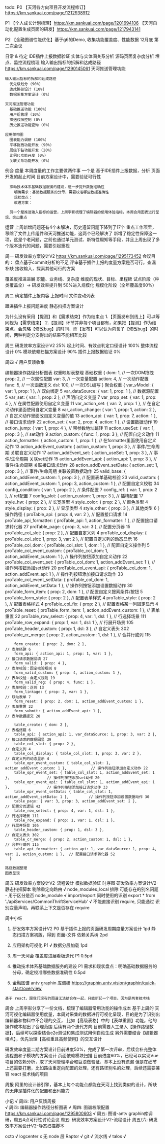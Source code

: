 todo: 
  P0
    【天河各方向项目开发流程修订】https://km.sankuai.com/page/1212938912

  P1
    【个人成长计划梳理】https://km.sankuai.com/page/1201694106
    【天河自动化配置生成页面的研发】https://km.sankuai.com/page/1217943141 

  P2
    【金融图谱性能优化】基于g6的Demo, 收集功能覆盖度、性能数据 12月底 第二次会议

  日常 & 待定
    IDE插件上报数据验证
    实体与实体间关系分析
    源码页面复杂度分析
    埋点、监控流程梳理
    输入输出指标的拆解和达成路径 https://km.sankuai.com/page/1290145061
    天河推送管理功能

    输入输出指标的拆解和达成路径
      优先级划分 (90%)
      达成路径设计 (10%)
      数据采集方案设计 (0%)

    天河推送管理功能
      基础推送功能 (100%)
      用户组管理 (10%)
      推送权限控制 (0%)
      历史推送功能查询 (0%)

    应用架构图
      图表能力调研 (100%)
      平移拖拽功能开发 (90%)
      层级下钻功能开发 (20%)
      比例尺功能开发 (0%)
      关联关系功能开发 (0%)
  
例会
  度量
    本周度量的工作主要做两件事
      一个是 基于IDE插件上报数据，分析 页面开发的起止时间
        目前方案设计中，需要验证可行性
      
      推动技术体系基础数据服务的建设，进一步提升数据准确性
        明确需求：基础数据服务的分母，需要校准哪些数据准确性
        现状盘点：
        改进方案：

      另一个是推进输入指标的运营，上周李影梳理了编辑器的使用体验指标，本周会用图表进行呈现，突出重点
  
  运营
    上周新增问题还有4个未解决，历史遗留问题下降到了17个
    重点工作项里，移除了文件上传组件和天河推送功能，这两个已经解决了
    新增了稳定性保障这一项，这是个老问题，之前也通过单元测试、新特性周知等手段，并且上周出现了多个版本迭代的问题，需要引起重视

周一
  研发效率方案设计V2 https://km.sankuai.com/page/1295173452
    会议目的：
      盘点基于commit分析的不足
      评审基于插件上报的度量方案是否可行，查漏补缺
      接收输入，探索其他可行的方案

  覆盖度推进进展
    职能、业务线、复杂度 维度的现状、目标、里程碑
    试点阶段（种类覆盖全）-> 
      研发效率提升到 50%进入规模化
    规模化阶段（全年覆盖度60%）


周二
  确定插件上报内容
    上报时间
    文件变动列表
    
  跟进插件上报问题进度
  静态扫描方案设计

  为什么没有采用【提测】和【需求结束】作为结束点
  1.【页面发布到线上】可以等同视为【需求结束】
  2.【提测】环节并非每个项目都有，如果把【提测】作为结束点，会忽略【修改bug】的时间，而【发布】可以认为包含了【修改bug】的时间，两种判定分支得出的结果不能相互比较

周三
  研发效率方案设计V2 25%
    起止时间、有效点判定口径设计 100%
    整体流程设计 0%
    模块依赖扫描方案设计 90%
    插件上报数据验证 0%
  
周四
  √ 用户反馈收集

  编辑器操作路径分析图表
    权重映射表整理
      基础权重
      {
        dom: 1,    // 一次DOM拖拽
        prop: 2,   // 一次属性配置
        var: 3,    // 一次变量配置
        action: 4, // 一次动作配置
        func: 5,   // 一次函数定义
        dsl: 100,  // 一次DSL编写
      }
      聚合权重
      {
        var_vModel: { var: 1, prop: 1 },                                                    // 双向绑定 5
        var_dataSource: { var: 1, prop: 1 },                                                // 数据源配置 5
        var_set: { var: 1, prop: 2 },                                                       // 声明自定义变量 7
        var_prop_set: { var: 1, prop: 4 },                                                  // 在属性配置使用自定义变量 11
        var_action_set: { var: 2, prop: 1 },                                                // 在自定义动作里面使用自定义变量 8
        var_action_change: { var: 1, prop: 1, action: 2 },                                  // 自定义动作里面改自定义变量的值 13
        action_api: { var: 1, prop: 7, action: 1 },                                         // 接口请求动作 22
        action_set: { var: 2, prop: 4, action: 1 },                                         // 设置数据动作 19
        action_jump: { var: 1, prop: 4 },                                                   // 带参数地址跳转 11
        action_useSet: { var: 1, prop: 3 },                                                 // set动作 9
        action_custom: { func: 1, prop: 3 },                                                // 配置自定义动作 11
        action_formatter: { action_custom: 1, prop: 1 },                                    // 在formatter里面使用自定义动作 13
        action_addEvent_custom: { action_custom: 1, prop: 3 },                              // 事件/生命周期 关联自定义动作 17
        action_addEvent_set: { action_useSet: 1, prop: 3 },                                 // 事件/生命周期 关联set动作 15
        action_addEvent_api: { action_api: 1, prop: 3 },                                    // 事件/生命周期 关联接口请求动作 28
        action_addEvent_setData: { action_set: 1, prop: 3 },                                // 事件/生命周期 关联设置数据动作 25
        valid_base: { action_addEvent_custom: 1, prop: 3 },                                 // 配置表单基础校验 23
        valid_custom: { action_addEvent_custom: 1, prop: 3, action_custom: 1 },             // 配置自定义校验 34
        config_condition: { var: 1, prop: 2 },                                              // 条件配置 7
        config_ref: { var: 1, prop: 2 },                                                    // ref配置 7
        config_slot: { action_custom: 1, prop: 3 },                                         // 插槽配置 17
        style_hw: { prop: 2 },                                                              // 长宽类型 4
        style_color: { prop: 2 },                                                           // 颜色类型 4
        style_display: { prop: 2 },                                                         // 显示类型 4
        style_other: { prop: 3 },                                                           // 其他类型 6
      }
      操作路径
      {
        proTable_api: { prop: 4, var: 2 },                                                  // 配置接口请求 14
        proTable_api_formatter: { proTable_api: 1, action_formatter: 1 },                   // 配置接口请求转化器 27
        proTable_page: { prop: 3, var: 3 },                                                 // 配置分页器 15
        proTable_col_slot: { prop: 2 },                                                     // 配置自定义列 4
        proTable_col_display: { proTable_col_slot: 1, prop: 3, var: 2 },                    // 配置自定义列的动态显示 16
        proTable_col_dom: { proTable_col_slot: 1, dom: 1 },                                 // 配置自定义操作列 5
        proTable_col_event_custom: { proTable_col_dom: 1, action_addEvent_custom: 1 },      // 操作列按钮添加自定义动作 22
        proTable_col_event_set: { proTable_col_dom: 1, action_addEvent_set: 1 },            // 操作列按钮添加set动作 20
        proTable_col_event_api: { proTable_col_dom: 1, action_addEvent_api: 1 },            // 操作列按钮添加接口请求动作 33
        proTable_col_event_setData: { proTable_col_dom: 1, action_addEvent_setData: 1 },    // 操作列按钮添加设置数据动作 30
        proTable_form_item: { prop: 2, dom: 1 },                                            // 配置自定义搜索条件/按钮 5
        proTable_form_style: { prop: 2 },                                                   // 配置表单样式 4
        proTable_style: { prop: 2 },                                                        // 配置表格样式 4
        proTable_col_fix: { prop: 2 },                                                      // 配置表格某一列固定显示 4
        proTable_reset: { proTable_form_item: 1, action_addEvent_custom: 1 },               // 表单重置 22
        proTable_row_select: { prop: 4, var: 1, dsl: 1 },                                   // 行选择场景 111
        proTable_row_expand: { prop: 1, var: 1, dsl: 1 },                                   // 行展开场景 105
        proTable_header_custom: { prop: 1, dsl: 3 },                                        // 自定义表头 302
        proTable_cr_merge: { prop: 2, action_custom: 1, dsl: 1 },                           // 合并行或列 115

        form_create: { prop: 2, dom: 2 },                                                   // 表单搭建 6
        form_api: { action_api: 1, prop: 1, var: 1 },                                       // 接口请求数据回填 27
        form_valid: { prop: 4 },                                                            // 表单校验：固定校验规则 8
        form_valid_custom: { prop: 4, action_custom: 1 },                                   // 表单校验：自定义规则 19
        form_valid_reg: { prop: 4, func: 1 },                                               // 表单校验：正则 13
        form_linkage: { prop: 2, var: 1 },                                                  // 联动表单 7
        form_reset: { prop: 2, dom: 1, action_addEvent_custom: 1 },                         // 表单重置 22
        form_submit: { action_addEvent_api: 1 },                                            // 表单数据提交 28

        table_create: { dom: 2 },                                                           // 表格搭建 6
        table_api: { action_api: 1, var_dataSource: 1, prop: 3, var: 2 },                   // 接口请求的数据回显 39
        table_col_slot: { prop: 2 },                                                        // 自定义列 4
        table_col_display: { table_col_slot: 1, prop: 3, var: 2 },                          // 自定义列的动态显示 4
        table_opr_event_custom: { table_col_slot: 1, action_addEvent_custom: 1 },           // 操作列按钮添加自定义动作 22
        table_opr_event_set: { table_col_slot: 1, action_addEvent_set: 1 },                 // 操作列按钮添加set动作 20
        table_opr_event_api: { table_col_slot: 1, action_addEvent_api: 1 },                 // 操作列按钮添加接口请求动作 33
        table_opr_event_setData: { table_col_slot: 1, action_addEvent_setData: 1 },         // 操作列按钮添加设置数据动作 30
        table_page: { var: 3, prop: 3, action_addEvent_set: 2 },                            // 配置分页逻辑 43
        table_row_select: { prop: 4, var: 1, dsl: 1 },                                      // 行选择场景 111
        table_row_expand: { prop: 1, var: 1, dsl: 1 },                                      // 行展开场景 105
        table_header_custom: { prop: 1, dsl: 3 },                                           // 自定义表头 302
        table_cr_merge: { prop: 2, action_custom: 1, dsl: 1 },                              // 合并行或列 115
        table_api_formatter: { action_api: 1, var_dataSource: 1, prop: 4, var: 2, action_custom: 1 },  // 配置接口请求转化器 52
      }
      
    路径数据整理
    图表呈现
  

周五
  研发效率方案设计V2-流程设计
    模拟数据验证
    时序图
  研发效率方案设计V2-静态扫描脚本
    剔除重定向路由
    √ node_modules_local 排除
    可能存在的别名问题 - 用于区分是否 node_module
    √ import/export 同时使用的识别 export * from './apiServices/CommonThriftServiceHub'
    √ 不能直接识别 require, 只能通过 识别变量声明，再联系上下文是否存在 require
  
周中小结
  1. 研发效率方案设计V2 P0
    基于插件上报的页面研发周期度量方案设计 1pd
    静态扫描方案初版，得到 页面-文件 依赖关系树 2pd
    
  2. 应用架构可视化 P1 
    √ 数据分层加载 1pd
  
  3. 周一天河会 覆盖度进展看板迭代 P1 0.5pd

  4. 推动技术体系基础数据服务的建设 P1
    需求和现状盘点：明确基础数据服务的分母，确定校准哪些数据准确性 0.5pd

  5. 金融图谱
    antv graphin 库调研 https://graphin.antv.vision/graphin/quick-start/overview

    基于 react，跟我们现有的图谱无法结合在一起，只能新起一个项目，因为是两套技术栈
  
周会
  上周李影分享了一份文档，梳理了编辑器常用功能的操作成本
  基于上周的 天河可视化编辑器使用度量，本周对采集的数据进行可视化呈现，目的是为了识别出编辑器和物料中不合理的交互，
  比如【高级表格】中的【表单重置】功能，他的操作成本超出了合理范围
  后续有两个迭代方向
  目前需要人工录入【操作路径数据】，后续可以探索结合e2e测试和集成测试用例自动生成
  另外需要结合【编辑器埋点】，优先治理【高权重且高频使用】的交互设计

  研发效率度量二期方案设计目前进度50%，完成了第一次评审，后续会补充整体流程图和子模块的方案设计
  页面依赖模块扫描 目前进度60%，已经可以实现Vue项目的依赖分析，取了天河管理平台和巨浪做验证，基本上没有遗漏
  但是在细节上还需要打磨，比如路由重定向配置的处理，还有路径别名的处理，后续还需要兼容 react 技术栈的项目

周报
  阿里的设计器引擎，基本上每个功能点都能在天河上找到类似的设计，所缺的无非是插件化的配置和出码能力

小记
  √ 周四: 用户反馈周报           
  √ 周四: 编辑器操作路径分析图表
  √ 周四: 图谱权限配置 https://km.sankuai.com/page/1295800603
  √ 周五: 图谱-antv graphin库调研，周五4点可行性讨论会议
  周五: 研发效率方案设计V2-流程设计
  周五/六: 研发效率方案设计V2-静态扫描脚本
  
  

  octo √
  logcenter x 无 node 层
  Raptor √
  git √
  流水线 √
  talos √
